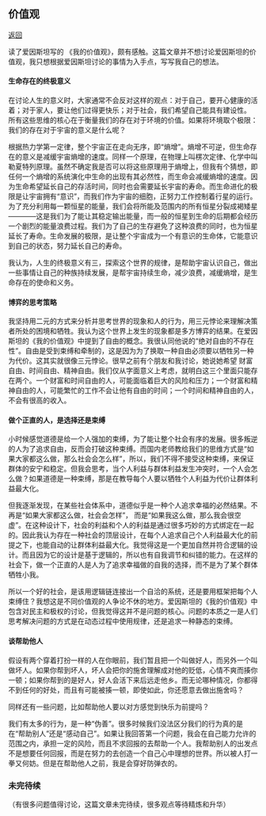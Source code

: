 ## 价值观

[返回](../Thinking.md)

读了爱因斯坦写的 《我的价值观》，颇有感触。这篇文章并不想讨论爱因斯坦的价值观，我只想根据爱因斯坦讨论的事情为入手点，写写我自己的想法。

#### 生命存在的终极意义

在讨论人生的意义时，大家通常不会反对这样的观点：对于自己，要开心健康的活着；对于家人，要让他们过得更快乐；对于社会，我们希望自己能具有建设性。 所有这些思维的核心在于衡量我们的存在对于环境的价值。如果将环境取个极限：我们的存在对于宇宙的意义是什么呢？

根据热力学第一定律，整个宇宙正在走向无序，即“熵增”。熵增不可逆，但生命存在的意义是减缓宇宙熵增的速度。同样一个原理，在物理上叫楞次定律、化学中叫勒夏特列原理。虽然不确定我是否可以将这些原理用于熵增上，但我有个猜想，即任何一个熵增的系统演化中生命的出现有其必然性，而生命会减缓熵增的速度。因为生命希望延长自己的存活时间，同时也会需要延长宇宙的寿命。而生命进化的极限是让宇宙拥有“意识”，而我们作为宇宙的细胞，正努力工作控制着行星的运行。为了充分利用每一颗恒星的能量，我们会将所能及范围内的所有恒星分裂成褐矮星————这是我们为了能让其稳定输出能量，而一般的恒星到生命的后期都会经历一个剧烈的能量浪费过程。我们为了自己的生存避免了这种浪费的同时，也为恒星延长了寿命。生命发展的极限，是让整个宇宙成为一个有意识的生命体，它能意识到自己的状态，努力延长自己的寿命。

我认为，人生的终极意义有三，探索这个世界的规律，是帮助宇宙认识自己，做出一些事情让自己的种族持续发展，是帮宇宙持续生命，减少浪费，减缓熵增，是生命存在的使命和义务。

#### 博弈的思考策略

我坚持用二元的方式来分析并思考世界的现象和人的行为，用三元悖论来理解决策者所处的困境和牺牲。我认为这个世界上发生的现象都是多方博弈的结果。在爱因斯坦的《我的价值观》中提到了自由的概念。我很认同他说的“绝对自由的不存在性”。自由是受到束缚和牵制的，这是因为为了换取一种自由必须要以牺牲另一种为代价。这其实就很像三元悖论。很早之前有个朋友和我讨论，她说她希望 财富自由、时间自由、精神自由。我们仅从字面意义上考虑，就明白这三个里面只能存在两个。一个财富和时间自由的人，可能面临着巨大的风险和压力；一个财富和精神自由的人，可能繁忙的工作不会让他有自由的时间；一个时间和精神自由的人，不会有很高的收入。

#### 做个正直的人，是选择还是束缚

小时候感觉道德是给一个人强加的束缚，为了能让整个社会有序的发展。很多叛逆的人为了追求自由，反而会打破这种束缚。而国内老师教给我们的思维方式是“如果大家都这么做，那么社会会怎么样”，所以，我们不得不接受这种束缚，来保证群体的安宁和稳定。但我会思考，当个人利益与群体利益发生冲突时，一个人会怎么做？如果道德是一种束缚，那是在教导每个人要以牺牲个人利益为代价让群体利益最大化。

但我逐渐发现，在某些社会体系中，道德似乎是一种个人追求幸福的必然结果。不再是“如果大家都这么做，社会会怎样”， 而是“如果我这么做，那么我会很空虚”。在这种设计下，社会的利益和个人的利益是通过很多巧妙的方式绑定在一起的。因此我认为存在一种社会的顶层设计，在每个人追求自己个人利益最大化的前提之下，也能自动的让群体利益最大化。我觉得这是一个更加自然并符合逻辑的设计。而且因为它的设计是基于逻辑的，所以也有自我调节和纠错的能力。在这样的社会下，做一个正直的人是人为了追求幸福做的自我的选择，而不是为了某个群体牺牲小我。

所以一个好的社会，是该用逻辑链连接出一个自洽的系统，还是要用框架把每个人束缚住？我想这是不同价值观的人争论不休的地方。爱因斯坦的《我的价值观》中包含对民主和极权的讨论，但我觉得这并不是问题的核心。问题的本质之一是人们思考解决问题的方式是在动态过程中使用规律，还是追求一种静态的束缚。

#### 谈帮助他人

假设有两个穿着打扮一样的人在你眼前，我们暂且把一个叫做好人，而另外一个叫做坏人。如果你帮到坏人，坏人会把你的施舍理解成对他的贬低，心情不爽而揍你一顿；如果你帮到的是好人，好人会活下来后远走他乡。而无论哪种情况，你都得不到任何的好处，而且有可能被揍一顿，即使如此，你还愿意去做出施舍吗？

同样还有一些问题，比如帮助他人要以对方感觉到快乐为前提吗？

我们有太多的行为，是一种“伪善”。很多时候我们没法区分我们的行为真的是在“帮助别人”还是“感动自己”。如果让我回答第一个问题，我会在自己能力允许的范围之内，承担一定的风险，而且不求回报的去帮助一个人。我帮助别人的出发点不是想要任何回报，而是在努力的去创造一个自己心中理想的世界。所以被人打一拳又何妨。但是在帮助他人之前，我是会穿好防弹衣的。

### 未完待续
（有很多问题值得讨论，这篇文章未完待续，很多观点等待精炼和升华）
